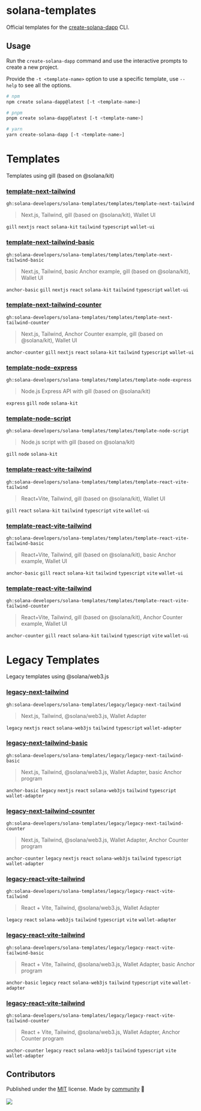# solana-templates

Official templates for the [create-solana-dapp](https://github.com/solana-developers/create-solana-dapp) CLI.

## Usage

Run the `create-solana-dapp` command and use the interactive prompts to create a new project.

Provide the `-t <template-name>` option to use a specific template, use `--help` to see all the options.

```sh
# npm
npm create solana-dapp@latest [-t <template-name>]

# pnpm
pnpm create solana-dapp@latest [-t <template-name>]

# yarn
yarn create-solana-dapp [-t <template-name>]
```

<!-- automd:file src="TEMPLATES.md" -->

# Templates

Templates using gill (based on @solana/kit)

### [template-next-tailwind](templates/template-next-tailwind)

`gh:solana-developers/solana-templates/templates/template-next-tailwind`

> Next.js, Tailwind, gill (based on @solana/kit), Wallet UI

`gill` `nextjs` `react` `solana-kit` `tailwind` `typescript` `wallet-ui`

### [template-next-tailwind-basic](templates/template-next-tailwind-basic)

`gh:solana-developers/solana-templates/templates/template-next-tailwind-basic`

> Next.js, Tailwind, basic Anchor example, gill (based on @solana/kit), Wallet UI

`anchor-basic` `gill` `nextjs` `react` `solana-kit` `tailwind` `typescript` `wallet-ui`

### [template-next-tailwind-counter](templates/template-next-tailwind-counter)

`gh:solana-developers/solana-templates/templates/template-next-tailwind-counter`

> Next.js, Tailwind, Anchor Counter example, gill (based on @solana/kit), Wallet UI

`anchor-counter` `gill` `nextjs` `react` `solana-kit` `tailwind` `typescript` `wallet-ui`

### [template-node-express](templates/template-node-express)

`gh:solana-developers/solana-templates/templates/template-node-express`

> Node.js Express API with gill (based on @solana/kit)

`express` `gill` `node` `solana-kit`

### [template-node-script](templates/template-node-script)

`gh:solana-developers/solana-templates/templates/template-node-script`

> Node.js script with gill (based on @solana/kit)

`gill` `node` `solana-kit`

### [template-react-vite-tailwind](templates/template-react-vite-tailwind)

`gh:solana-developers/solana-templates/templates/template-react-vite-tailwind`

> React+Vite, Tailwind, gill (based on @solana/kit), Wallet UI

`gill` `react` `solana-kit` `tailwind` `typescript` `vite` `wallet-ui`

### [template-react-vite-tailwind](templates/template-react-vite-tailwind)

`gh:solana-developers/solana-templates/templates/template-react-vite-tailwind-basic`

> React+Vite, Tailwind, gill (based on @solana/kit), basic Anchor example, Wallet UI

`anchor-basic` `gill` `react` `solana-kit` `tailwind` `typescript` `vite` `wallet-ui`

### [template-react-vite-tailwind](templates/template-react-vite-tailwind)

`gh:solana-developers/solana-templates/templates/template-react-vite-tailwind-counter`

> React+Vite, Tailwind, gill (based on @solana/kit), Anchor Counter example, Wallet UI

`anchor-counter` `gill` `react` `solana-kit` `tailwind` `typescript` `vite` `wallet-ui`

# Legacy Templates

Legacy templates using @solana/web3.js

### [legacy-next-tailwind](legacy/legacy-next-tailwind)

`gh:solana-developers/solana-templates/legacy/legacy-next-tailwind`

> Next.js, Tailwind, @solana/web3.js, Wallet Adapter

`legacy` `nextjs` `react` `solana-web3js` `tailwind` `typescript` `wallet-adapter`

### [legacy-next-tailwind-basic](legacy/legacy-next-tailwind-basic)

`gh:solana-developers/solana-templates/legacy/legacy-next-tailwind-basic`

> Next.js, Tailwind, @solana/web3.js, Wallet Adapter, basic Anchor program

`anchor-basic` `legacy` `nextjs` `react` `solana-web3js` `tailwind` `typescript` `wallet-adapter`

### [legacy-next-tailwind-counter](legacy/legacy-next-tailwind-counter)

`gh:solana-developers/solana-templates/legacy/legacy-next-tailwind-counter`

> Next.js, Tailwind, @solana/web3.js, Wallet Adapter, Anchor Counter program

`anchor-counter` `legacy` `nextjs` `react` `solana-web3js` `tailwind` `typescript` `wallet-adapter`

### [legacy-react-vite-tailwind](legacy/legacy-react-vite-tailwind)

`gh:solana-developers/solana-templates/legacy/legacy-react-vite-tailwind`

> React + Vite, Tailwind, @solana/web3.js, Wallet Adapter

`legacy` `react` `solana-web3js` `tailwind` `typescript` `vite` `wallet-adapter`

### [legacy-react-vite-tailwind](legacy/legacy-react-vite-tailwind)

`gh:solana-developers/solana-templates/legacy/legacy-react-vite-tailwind-basic`

> React + Vite, Tailwind, @solana/web3.js, Wallet Adapter, basic Anchor program

`anchor-basic` `legacy` `react` `solana-web3js` `tailwind` `typescript` `vite` `wallet-adapter`

### [legacy-react-vite-tailwind](legacy/legacy-react-vite-tailwind)

`gh:solana-developers/solana-templates/legacy/legacy-react-vite-tailwind-counter`

> React + Vite, Tailwind, @solana/web3.js, Wallet Adapter, Anchor Counter program

`anchor-counter` `legacy` `react` `solana-web3js` `tailwind` `typescript` `vite` `wallet-adapter`

<!-- /automd -->

## Contributors

<!-- automd:contributors github="solana-developers/solana-templates" license="MIT" -->

Published under the [MIT](https://github.com/solana-developers/solana-templates/blob/main/LICENSE) license.
Made by [community](https://github.com/solana-developers/solana-templates/graphs/contributors) 💛
<br><br>
<a href="https://github.com/solana-developers/solana-templates/graphs/contributors">
<img src="https://contrib.rocks/image?repo=solana-developers/solana-templates" />
</a>

<!-- /automd -->
